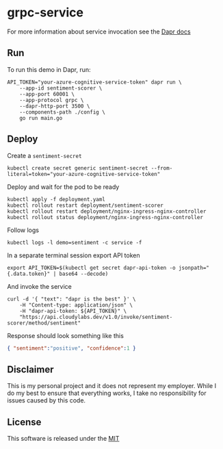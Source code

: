 # grpc-service

For more information about service invocation see the [Dapr docs](https://github.com/dapr/docs/tree/master/concepts/service-invocation)

## Run 

To run this demo in Dapr, run:

```shell
API_TOKEN="your-azure-cognitive-service-token" dapr run \
    --app-id sentiment-scorer \
    --app-port 60001 \
    --app-protocol grpc \
    --dapr-http-port 3500 \
    --components-path ./config \
    go run main.go
```

## Deploy

Create a `sentiment-secret`

```shell
kubectl create secret generic sentiment-secret --from-literal=token="your-azure-cognitive-service-token"
```

Deploy and wait for the pod to be ready 

```shell
kubectl apply -f deployment.yaml
kubectl rollout restart deployment/sentiment-scorer
kubectl rollout restart deployment/nginx-ingress-nginx-controller
kubectl rollout status deployment/nginx-ingress-nginx-controller
```

Follow logs

```shell
kubectl logs -l demo=sentiment -c service -f
```

In a separate terminal session export API token

```shell
export API_TOKEN=$(kubectl get secret dapr-api-token -o jsonpath="{.data.token}" | base64 --decode)
```

And invoke the service

```shell
curl -d '{ "text": "dapr is the best" }' \
    -H "Content-type: application/json" \
    -H "dapr-api-token: ${API_TOKEN}" \
    "https://api.cloudylabs.dev/v1.0/invoke/sentiment-scorer/method/sentiment"
```

Response should look something like this 

```json 
{ "sentiment":"positive", "confidence":1 }
```

## Disclaimer

This is my personal project and it does not represent my employer. While I do my best to ensure that everything works, I take no responsibility for issues caused by this code.

## License

This software is released under the [MIT](./LICENSE)
